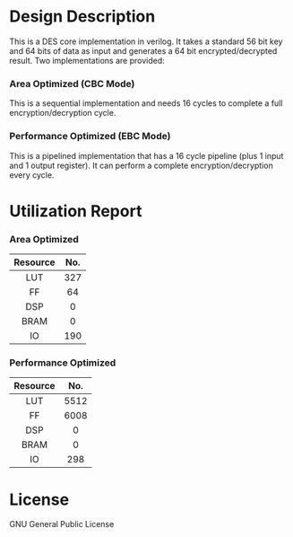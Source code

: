 # Design Description

This is a DES core implementation in verilog. It takes a standard 56 bit key and 64 bits of data as input and generates a 64 bit encrypted/decrypted result. Two implementations are provided:

### Area Optimized (CBC Mode)
   This is a sequential implementation and needs 16 cycles to complete a full encryption/decryption cycle.


### Performance Optimized (EBC Mode)
   This is a pipelined implementation that has a 16 cycle pipeline (plus 1 input and 1 output register). It can perform a complete encryption/decryption every cycle.

# Utilization Report

### Area Optimized

|Resource| No.|
|:---:|:---:|
|LUT|327|
|FF|64|
|DSP|0|
|BRAM|0|
|IO|190|

### Performance Optimized

|Resource| No.|
|:---:|:---:|
|LUT|5512|
|FF|6008|
|DSP|0|
|BRAM|0|
|IO|298|

# License
GNU General Public License